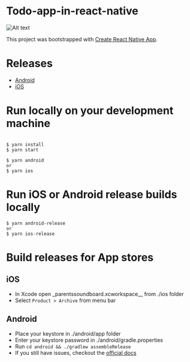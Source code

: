 # Todo-app-in-react-native
![Alt text](./Todo?raw=true "Title")


This project was bootstrapped with [Create React Native App](https://github.com/react-community/create-react-native-app).

# Releases

* [Android](https://play.google.com/store/apps/details?id=de.mokkapps.parentssoundboard)
* [iOS](https://itunes.apple.com/us/app/parents-soundboard/id1434425575?mt=8)

# Run locally on your development machine

```

$ yarn install
$ yarn start

$ yarn android
or
$ yarn ios
```

# Run iOS or Android release builds locally

```
$ yarn android-release
or
$ yarn ios-release
```

# Build releases for App stores

## iOS

- In Xcode open \_parentssoundboard.xcworkspace\_\_ from ./ios folder
- Select `Product > Archive` from menu bar

## Android

- Place your keystore in ./android/app folder
- Enter your keystore password in ./android/gradle.properties
- Run `cd android && ./gradlew assembleRelease`
- If you still have issues, checkout the [official docs](https://facebook.github.io/react-native/docs/signed-apk-android)
